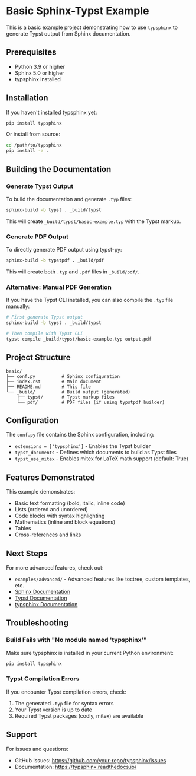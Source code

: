 # Basic Sphinx-Typst Example

This is a basic example project demonstrating how to use `typsphinx` to generate Typst output from Sphinx documentation.

## Prerequisites

- Python 3.9 or higher
- Sphinx 5.0 or higher
- typsphinx installed

## Installation

If you haven't installed typsphinx yet:

```bash
pip install typsphinx
```

Or install from source:

```bash
cd /path/to/typsphinx
pip install -e .
```

## Building the Documentation

### Generate Typst Output

To build the documentation and generate `.typ` files:

```bash
sphinx-build -b typst . _build/typst
```

This will create `_build/typst/basic-example.typ` with the Typst markup.

### Generate PDF Output

To directly generate PDF output using typst-py:

```bash
sphinx-build -b typstpdf . _build/pdf
```

This will create both `.typ` and `.pdf` files in `_build/pdf/`.

### Alternative: Manual PDF Generation

If you have the Typst CLI installed, you can also compile the `.typ` file manually:

```bash
# First generate Typst output
sphinx-build -b typst . _build/typst

# Then compile with Typst CLI
typst compile _build/typst/basic-example.typ output.pdf
```

## Project Structure

```
basic/
├── conf.py          # Sphinx configuration
├── index.rst        # Main document
├── README.md        # This file
└── _build/          # Build output (generated)
    ├── typst/       # Typst markup files
    └── pdf/         # PDF files (if using typstpdf builder)
```

## Configuration

The `conf.py` file contains the Sphinx configuration, including:

- `extensions = ['typsphinx']` - Enables the Typst builder
- `typst_documents` - Defines which documents to build as Typst files
- `typst_use_mitex` - Enables mitex for LaTeX math support (default: True)

## Features Demonstrated

This example demonstrates:

- Basic text formatting (bold, italic, inline code)
- Lists (ordered and unordered)
- Code blocks with syntax highlighting
- Mathematics (inline and block equations)
- Tables
- Cross-references and links

## Next Steps

For more advanced features, check out:

- `examples/advanced/` - Advanced features like toctree, custom templates, etc.
- [Sphinx Documentation](https://www.sphinx-doc.org/)
- [Typst Documentation](https://typst.app/docs/)
- [typsphinx Documentation](https://typsphinx.readthedocs.io/)

## Troubleshooting

### Build Fails with "No module named 'typsphinx'"

Make sure typsphinx is installed in your current Python environment:

```bash
pip install typsphinx
```

### Typst Compilation Errors

If you encounter Typst compilation errors, check:

1. The generated `.typ` file for syntax errors
2. Your Typst version is up to date
3. Required Typst packages (codly, mitex) are available

## Support

For issues and questions:

- GitHub Issues: https://github.com/your-repo/typsphinx/issues
- Documentation: https://typsphinx.readthedocs.io/
